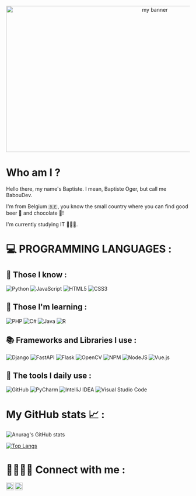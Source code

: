 <p align="center">

<img width="800" height="400" src="https://user-images.githubusercontent.com/64223769/130093748-5285bf24-4400-4f4e-abd5-15418c4e3f21.png" alt="my banner">

</p>

# Who am I ?

Hello there, my name's Baptiste. I mean, Baptiste Oger, but call me BabouDev.

I'm from Belgium 🇧🇪, you know the small country where you can find good beer 🍺 and chocolate 🍫!

I'm currently studying IT 🧑🏻‍💻.

# 💻 PROGRAMMING LANGUAGES :

## 🧠 Those I know :

![Python](https://img.shields.io/badge/python-3670A0?style=for-the-badge&logo=python&logoColor=ffdd54)
![JavaScript](https://img.shields.io/badge/javascript-%23323330.svg?style=for-the-badge&logo=javascript&logoColor=%23F7DF1E)
![HTML5](https://img.shields.io/badge/html5-%23E34F26.svg?style=for-the-badge&logo=html5&logoColor=white)
![CSS3](https://img.shields.io/badge/css3-%231572B6.svg?style=for-the-badge&logo=css3&logoColor=white)

## 📖 Those I'm learning :

![PHP](https://img.shields.io/badge/php-%23777BB4.svg?style=for-the-badge&logo=php&logoColor=white)
![C#](https://img.shields.io/badge/c%23-%23239120.svg?style=for-the-badge&logo=c-sharp&logoColor=white)
![Java](https://img.shields.io/badge/java-%23ED8B00.svg?style=for-the-badge&logo=java&logoColor=white)
![R](https://img.shields.io/badge/r-%23276DC3.svg?style=for-the-badge&logo=r&logoColor=white)

## 📚 Frameworks and Libraries I use :

![Django](https://img.shields.io/badge/django-%23092E20.svg?style=for-the-badge&logo=django&logoColor=white)
![FastAPI](https://img.shields.io/badge/FastAPI-005571?style=for-the-badge&logo=fastapi)
![Flask](https://img.shields.io/badge/flask-%23000.svg?style=for-the-badge&logo=flask&logoColor=white)
![OpenCV](https://img.shields.io/badge/opencv-%23white.svg?style=for-the-badge&logo=opencv&logoColor=white)
![NPM](https://img.shields.io/badge/NPM-%23000000.svg?style=for-the-badge&logo=npm&logoColor=white)
![NodeJS](https://img.shields.io/badge/node.js-6DA55F?style=for-the-badge&logo=node.js&logoColor=white)
![Vue.js](https://img.shields.io/badge/vuejs-%2335495e.svg?style=for-the-badge&logo=vuedotjs&logoColor=%234FC08D)

## 🔨 The tools I daily use :

![GitHub](https://img.shields.io/badge/github-%23121011.svg?style=for-the-badge&logo=github&logoColor=white)
![PyCharm](https://img.shields.io/badge/pycharm-143?style=for-the-badge&logo=pycharm&logoColor=black&color=black&labelColor=green)
![IntelliJ IDEA](https://img.shields.io/badge/IntelliJIDEA-000000.svg?style=for-the-badge&logo=intellij-idea&logoColor=white)
![Visual Studio Code](https://img.shields.io/badge/VisualStudioCode-0078d7.svg?style=for-the-badge&logo=visual-studio-code&logoColor=white)

# My GitHub stats 📈 :
![Anurag's GitHub stats](https://github-readme-stats.vercel.app/api?username=Babou-Dev&show_icons=true&theme=tokyonight)

[![Top Langs](https://github-readme-stats.vercel.app/api/top-langs/?username=Babou-Dev&layout=compact)](https://github.com/yushi1007)

# 🤜🏻🤛🏻 Connect with me :

<a href="https://twitter.com/baboudev"><img align="left" src="https://github.com/Babou-Dev/Babou-Dev/blob/main/icon/twitter.png" alt="icon | Twitter" width="21px"/></a>
<a href="https://www.instagram.com/baptiste_oger/"><img align="left" src="https://github.com/Babou-Dev/Babou-Dev/blob/main/icon/instagram.png" alt="icon | Instagram" width="21px"/></a>

